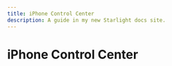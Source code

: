 ```yaml
---
title: iPhone Control Center
description: A guide in my new Starlight docs site.
---
```


# iPhone Control Center

